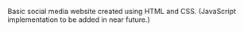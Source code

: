 Basic social media website created using HTML and CSS.
(JavaScript implementation to be added in near future.)
